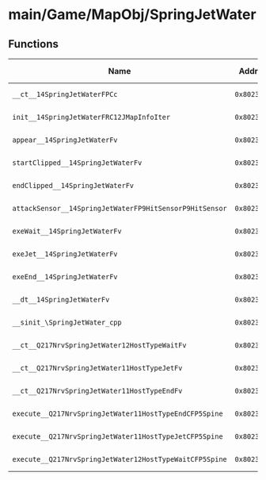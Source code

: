 # main/Game/MapObj/SpringJetWater

## Functions

| Name | Address | Match % |
|------|---------|---------|
| `__ct__14SpringJetWaterFPCc` | `0x8023B194` | :x: (0.0%) |
| `init__14SpringJetWaterFRC12JMapInfoIter` | `0x8023B1EC` | :x: (0.0%) |
| `appear__14SpringJetWaterFv` | `0x8023B414` | :x: (0.0%) |
| `startClipped__14SpringJetWaterFv` | `0x8023B44C` | :x: (0.0%) |
| `endClipped__14SpringJetWaterFv` | `0x8023B49C` | :x: (0.0%) |
| `attackSensor__14SpringJetWaterFP9HitSensorP9HitSensor` | `0x8023B4EC` | :x: (0.0%) |
| `exeWait__14SpringJetWaterFv` | `0x8023B6F0` | :x: (0.0%) |
| `exeJet__14SpringJetWaterFv` | `0x8023B78C` | :x: (0.0%) |
| `exeEnd__14SpringJetWaterFv` | `0x8023B83C` | :x: (0.0%) |
| `__dt__14SpringJetWaterFv` | `0x8023B8B4` | :x: (0.0%) |
| `__sinit_\SpringJetWater_cpp` | `0x8023B910` | :x: (0.0%) |
| `__ct__Q217NrvSpringJetWater12HostTypeWaitFv` | `0x8023B944` | :x: (0.0%) |
| `__ct__Q217NrvSpringJetWater11HostTypeJetFv` | `0x8023B954` | :x: (0.0%) |
| `__ct__Q217NrvSpringJetWater11HostTypeEndFv` | `0x8023B964` | :x: (0.0%) |
| `execute__Q217NrvSpringJetWater11HostTypeEndCFP5Spine` | `0x8023B974` | :x: (0.0%) |
| `execute__Q217NrvSpringJetWater11HostTypeJetCFP5Spine` | `0x8023B97C` | :x: (0.0%) |
| `execute__Q217NrvSpringJetWater12HostTypeWaitCFP5Spine` | `0x8023B984` | :x: (0.0%) |